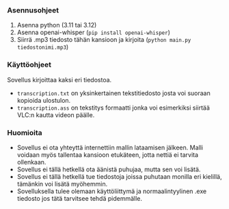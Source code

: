 ### Asennusohjeet
1. Asenna python (3.11 tai 3.12)
2. Asenna openai-whisper (`pip install openai-whisper`)
3. Siirrä .mp3 tiedosto tähän kansioon ja kirjoita (`python main.py tiedostonimi.mp3`)

### Käyttöohjeet
Sovellus kirjoittaa kaksi eri tiedostoa. 
- `transcription.txt` on yksinkertainen tekstitiedosto josta voi suoraan kopioida ulostulon.
- `transcription.ass` on tekstitys formaatti jonka voi esimerkiksi siirtää VLC:n kautta videon päälle.

### Huomioita
- Sovellus ei ota yhteyttä internettiin mallin lataamisen jälkeen. Malli voidaan myös tallentaa kansioon etukäteen, jotta nettiä ei tarvita ollenkaan.
- Sovellus ei tällä hetkellä ota äänistä puhujaa, mutta sen voi lisätä.
- Sovellus ei tällä hetkellä tue tiedostoja joissa puhutaan monilla eri kielillä, tämänkin voi lisätä myöhemmin.
- Sovelluksella tulee olemaan käyttöliittymä ja normaalintyylinen .exe tiedosto jos tätä tarvitsee tehdä pidemmälle.